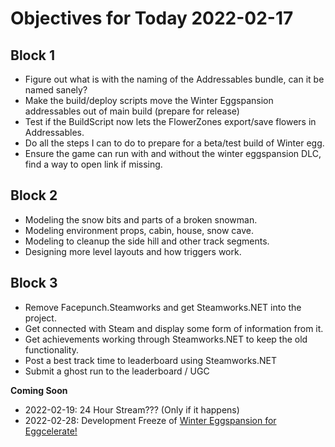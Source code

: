 # Objectives for Today 2022-02-17

## Block 1

- Figure out what is with the naming of the Addressables bundle, can it be named sanely?
- Make the build/deploy scripts move the Winter Eggspansion addressables out of main build (prepare for release)
- Test if the BuildScript now lets the FlowerZones export/save flowers in Addressables.
- Do all the steps I can to do to prepare for a beta/test build of Winter egg.
- Ensure the game can run with and without the winter eggspansion DLC, find a way to open link if missing.

## Block 2

- Modeling the snow bits and parts of a broken snowman.
- Modeling environment props, cabin, house, snow cave.
- Modeling to cleanup the side hill and other track segments.
- Designing more level layouts and how triggers work.

## Block 3

- Remove Facepunch.Steamworks and get Steamworks.NET into the project.
- Get connected with Steam and display some form of information from it.
- Get achievements working through Steamworks.NET to keep the old functionality.
- Post a best track time to leaderboard using Steamworks.NET
- Submit a ghost run to the leaderboard / UGC

**Coming Soon**

- 2022-02-19: 24 Hour Stream??? (Only if it happens)
- 2022-02-28: Development Freeze of [Winter Eggspansion for Eggcelerate!](https://store.steampowered.com/app/1902100/Winter_Eggspansion_for_Eggcelerate/)
